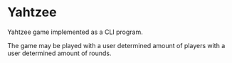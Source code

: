 # Yahtzee
Yahtzee game implemented as a CLI program.

The game may be played with a user determined amount of players with a user determined amount of rounds. 
